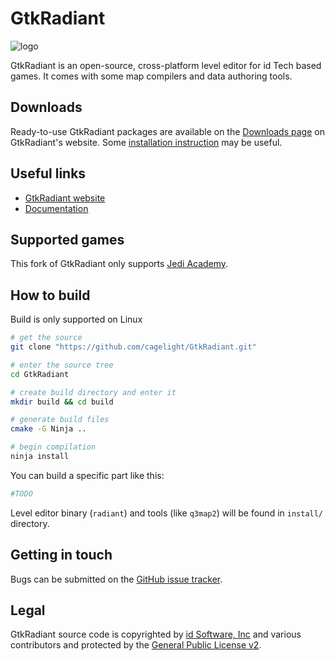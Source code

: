 GtkRadiant
==========

![logo](https://icculus.org/gtkradiant/images/logo-radiant.png)

GtkRadiant is an open-source, cross-platform level editor for id Tech based games. It comes with some map compilers and data authoring tools.

Downloads
---------

Ready-to-use GtkRadiant packages are available on the [Downloads page](http://icculus.org/gtkradiant/downloads.html) on GtkRadiant's website. Some [installation instruction](https://icculus.org/gtkradiant/installation.html) may be useful.

Useful links
------------

- [GtkRadiant website](https://icculus.org/gtkradiant/)
- [Documentation](https://icculus.org/gtkradiant/documentation.html)

Supported games
---------------

This fork of GtkRadiant only supports [Jedi Academy](https://en.wikipedia.org/wiki/Star_Wars_Jedi_Knight:_Jedi_Academy).

How to build
------------

Build is only supported on Linux

```sh
# get the source
git clone "https://github.com/cagelight/GtkRadiant.git"

# enter the source tree
cd GtkRadiant

# create build directory and enter it
mkdir build && cd build

# generate build files
cmake -G Ninja ..

# begin compilation
ninja install
```

You can build a specific part like this:

```sh
#TODO
```

Level editor binary (`radiant`) and tools (like `q3map2`) will be found in `install/` directory. 

Getting in touch
----------------

Bugs can be submitted on the [GitHub issue tracker](https://github.com/cagelight/GtkRadiant/issues).

Legal
-----

GtkRadiant source code is copyrighted by [id Software, Inc](http://idsoftware.com/) and various contributors and protected by the [General Public License v2](GPL).
